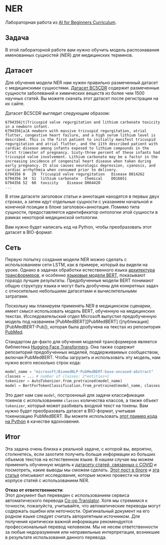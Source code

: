 <!--
CO_OP_TRANSLATOR_METADATA:
{
  "original_hash": "032bda5068f543d6c1fcb30c34231461",
  "translation_date": "2025-08-26T06:38:11+00:00",
  "source_file": "lessons/5-NLP/19-NER/lab/README.md",
  "language_code": "ru"
}
-->
# NER

Лабораторная работа из [AI for Beginners Curriculum](https://github.com/microsoft/ai-for-beginners).

## Задача

В этой лабораторной работе вам нужно обучить модель распознавания именованных сущностей (NER) для медицинских терминов.

## Датасет

Для обучения модели NER нам нужен правильно размеченный датасет с медицинскими сущностями. [Датасет BC5CDR](https://biocreative.bioinformatics.udel.edu/tasks/biocreative-v/track-3-cdr/) содержит размеченные сущности заболеваний и химических веществ из более чем 1500 научных статей. Вы можете скачать этот датасет после регистрации на их сайте.

Датасет BC5CDR выглядит следующим образом:

```
6794356|t|Tricuspid valve regurgitation and lithium carbonate toxicity in a newborn infant.
6794356|a|A newborn with massive tricuspid regurgitation, atrial flutter, congestive heart failure, and a high serum lithium level is described. This is the first patient to initially manifest tricuspid regurgitation and atrial flutter, and the 11th described patient with cardiac disease among infants exposed to lithium compounds in the first trimester of pregnancy. Sixty-three percent of these infants had tricuspid valve involvement. Lithium carbonate may be a factor in the increasing incidence of congenital heart disease when taken during early pregnancy. It also causes neurologic depression, cyanosis, and cardiac arrhythmia when consumed prior to delivery.
6794356	0	29	Tricuspid valve regurgitation	Disease	D014262
6794356	34	51	lithium carbonate	Chemical	D016651
6794356	52	60	toxicity	Disease	D064420
...
```

В этом датасете заголовок статьи и аннотация находятся в первых двух строках, а затем идут отдельные сущности с указанием начальной и конечной позиции в блоке заголовок+аннотация. Помимо типа сущности, предоставляется идентификатор онтологии этой сущности в рамках некоторой медицинской онтологии.

Вам нужно будет написать код на Python, чтобы преобразовать этот датасет в BIO-формат.

## Сеть

Первую попытку создания модели NER можно сделать с использованием сети LSTM, как в примере, который вы видели на уроке. Однако в задачах обработки естественного языка [архитектура трансформеров](https://en.wikipedia.org/wiki/Transformer_(machine_learning_model)), и особенно [языковые модели BERT](https://en.wikipedia.org/wiki/BERT_(language_model)), показывают гораздо лучшие результаты. Предобученные модели BERT понимают общую структуру языка и могут быть дообучены для конкретных задач с относительно небольшими датасетами и вычислительными затратами.

Поскольку мы планируем применять NER в медицинском сценарии, имеет смысл использовать модель BERT, обученную на медицинских текстах. Исследовательский отдел Microsoft выпустил предобученную модель под названием [PubMedBERT][PubMedBERT] ([публикация][PubMedBERT-Pub]), которая была дообучена на текстах из репозитория [PubMed](https://pubmed.ncbi.nlm.nih.gov/).

Стандартом де-факто для обучения моделей трансформеров является библиотека [Hugging Face Transformers](https://huggingface.co/). Она также содержит репозиторий предобученных моделей, поддерживаемых сообществом, включая PubMedBERT. Чтобы загрузить и использовать эту модель, нам нужно всего несколько строк кода:

```python
model_name = "microsoft/BiomedNLP-PubMedBERT-base-uncased-abstract"
classes = ... # number of classes: 2*entities+1
tokenizer = AutoTokenizer.from_pretrained(model_name)
model = BertForTokenClassification.from_pretrained(model_name, classes)
```

Это дает нам сам `model`, построенный для задачи классификации токенов с использованием `classes` количества классов, а также объект `tokenizer`, который может разбивать входной текст на токены. Вам нужно будет преобразовать датасет в BIO-формат, учитывая токенизацию PubMedBERT. Вы можете использовать [этот пример кода на Python](https://gist.github.com/shwars/580b55684be3328eb39ecf01b9cbbd88) в качестве вдохновения.

## Итог

Эта задача очень близка к реальной задаче, с которой вы, вероятно, столкнетесь, если захотите получить больше информации из больших объемов текстов на естественном языке. В нашем случае мы можем применить обученную модель к [датасету статей, связанных с COVID](https://www.kaggle.com/allen-institute-for-ai/CORD-19-research-challenge) и посмотреть, какие выводы мы сможем сделать. [Этот пост в блоге](https://soshnikov.com/science/analyzing-medical-papers-with-azure-and-text-analytics-for-health/) и [эта статья](https://www.mdpi.com/2504-2289/6/1/4) описывают исследования, которые можно провести на этом корпусе статей с использованием NER.

**Отказ от ответственности**:  
Этот документ был переведен с использованием сервиса автоматического перевода [Co-op Translator](https://github.com/Azure/co-op-translator). Хотя мы стремимся к точности, пожалуйста, учитывайте, что автоматические переводы могут содержать ошибки или неточности. Оригинальный документ на его родном языке следует считать авторитетным источником. Для получения критически важной информации рекомендуется профессиональный перевод человеком. Мы не несем ответственности за любые недоразумения или неправильные интерпретации, возникшие в результате использования данного перевода.